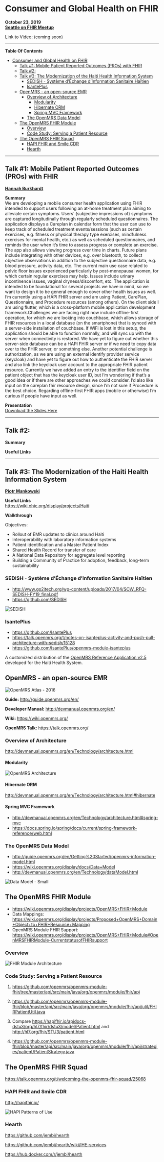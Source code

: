 # Consumer and Global Health on FHIR
**October 23, 2019**  
[**Seattle on FHIR Meetup**](https://www.meetup.com/Seattle-on-FHIR/events/265698879/)  

Link to Video: (coming soon)

---

**Table Of Contents**
- [Consumer and Global Health on FHIR](#consumer-and-global-health-on-fhir)
  - [Talk #1: Mobile Patient Reported Outcomes (PROs) with FHIR](#talk-1-mobile-patient-reported-outcomes-pros-with-fhir)
  - [Talk #2:](#talk-2)
  - [Talk #3: The Modernization of the Haiti Health Information System](#talk-3-the-modernization-of-the-haiti-health-information-system)
    - [SEDISH - Système d’Échange d’Information Sanitaire Haïtien](#sedish---syst%c3%a8me-d%c3%89change-dinformation-sanitaire-ha%c3%aftien)
    - [IsantePlus](#isanteplus)
  - [OpenMRS - an open-source EMR](#openmrs---an-open-source-emr)
    - [Overview of Architecture](#overview-of-architecture)
      - [Modularity](#modularity)
      - [Hibernate ORM](#hibernate-orm)
      - [Spring MVC Framework](#spring-mvc-framework)
    - [The OpenMRS Data Model](#the-openmrs-data-model)
  - [The OpenMRS FHIR Module](#the-openmrs-fhir-module)
    - [Overview](#overview)
    - [Code Study: Serving a Patient Resource](#code-study-serving-a-patient-resource)
  - [The OpenMRS FHIR Squad](#the-openmrs-fhir-squad)
    - [HAPI FHIR and Smile CDR](#hapi-fhir-and-smile-cdr)
    - [Hearth](#hearth)
---
## Talk #1: Mobile Patient Reported Outcomes (PROs) with FHIR
**[Hannah Burkhardt](https://github.com/hannahburkhardt)**

**Summary**  
We are developing a mobile consumer health application using FHIR intended to support users following an at-home treatment plan aiming to alleviate certain symptoms. Users’ (subjective impressions of) symptoms are captured longitudinally through regularly scheduled questionnaires. The application displays a Careplan in calendar form that the user can use to keep track of scheduled treatment events/sessions (such as certain exercises, e.g. fitness or physical therapy type exercises, mindfulness exercises for mental health, etc.) as well as scheduled questionnaires, and reminds the user when it’s time to assess progress or complete an exercise. The app also allows viewing progress over time in charts. Future plans include integrating with other devices, e.g. over bluetooth, to collect objective observations in addition to the subjective questionnaire data, e.g. blood pressure, activity data, etc. The current main use case related to pelvic floor issues experienced particularly by post-menopausal women, for which certain regular exercises may help. Issues include urinary incontinence issues, vaginal dryness/discomfort, etc. The application is intended to be foundational for several projects we have in mind, so we want to design it to be general enough to cover other health issues as well. I’m currently using a HAPI FHIR server and am using Patient, CarePlan, Questionnaire, and Procedure resources (among others). On the client side I am using flutter, which is a cross-platform mobile application development framework.Challenges we are facing right now include offline-first operation, for which we are looking into couchbase, which allows storage of FHIR resources in a local database (on the smartphone) that is synced with a server-side installation of couchbase. If WiFi is lost in this setup, the application should be able to function normally, and will sync up with the server when connectivity is restored. We have yet to figure out whether this server-side database can be a HAPI FHIR server or if we need to copy data over to the FHIR server, or something else. Another potential challenge is authorization, as we are using an external identify provider service (keycloak) and have yet to figure out how to authenticate the FHIR server and also link the keycloak user account to the appropriate FHIR patient resource. Currently we have added an entry to the identifier field on the patient object that has the keycloak user ID, but I’m wondering if that’s a good idea or if there are other approaches we could consider. I’d also like input on the careplan fhir resource design, since I’m not sure if Procedure is the best choice. Regarding offline-first FHIR apps (mobile or otherwise) I’m curious if people have input as well.

**Presentation**  
[Download the Slides Here](hannah_consumer_health.pptx)

---

## Talk #2: 

**Summary**

**Useful Links**

---

## Talk #3: The Modernization of the Haiti Health Information System
**[Piotr Mankowski](https://github.com/pmanko)**

**Useful Links**  
https://wiki.ohie.org/display/projects/Haiti

**Walkthrough**

Objectives:
- Rollout of EMR updates to clinics around Haiti
- Interoperability with laboratory information systems
- Patient identification and a Master Patient Index
- Shared Health Record for transfer of care
- A National Data Repository for aggregate level reporting
- Building a Community of Practice for adoption, feedback, long-term sustainability

### SEDISH - Système d’Échange d’Information Sanitaire Haïtien
- http://www.go2itech.org/wp-content/uploads/2017/04/SOW_RFQ-SEDISH-FY19_final.pdf
- https://github.com/SEDISH

![SEDISH](sedish.png)

### IsantePlus
- https://github.com/IsantePlus
- https://talk.openmrs.org/t/notes-on-isanteplus-activity-and-push-pull-architecture-with-sedish/15128
- https://github.com/IsantePlus/openmrs-module-isanteplus

A customized distribution of the [OpenMRS Reference Application v2.5](https://wiki.openmrs.org/display/docs/Reference+Application+2.5) developed for the Haiti Health System.


## OpenMRS - an open-source EMR
![OpenMRS Atlas - 2016](openmrs_atlas_2016.png)

**Guide:** http://guide.openmrs.org/en/

**Developer Manual:** http://devmanual.openmrs.org/en/

**Wiki:** https://wiki.openmrs.org/

**OpenMRS Talk:** https://talk.openmrs.org/

### Overview of Architecture
http://devmanual.openmrs.org/en/Technology/architecture.html 

#### Modularity
![OpenMRS Architecture](OpenMRS-architecture.png)

#### Hibernate ORM
http://devmanual.openmrs.org/en/Technology/architecture.html#hibernate

#### Spring MVC Framework
- http://devmanual.openmrs.org/en/Technology/architecture.html#spring-mvc
- https://docs.spring.io/spring/docs/current/spring-framework-reference/web.html

### The OpenMRS Data Model
- http://guide.openmrs.org/en/Getting%20Started/openmrs-information-model.html
- https://wiki.openmrs.org/display/docs/Data+Model
- http://devmanual.openmrs.org/en/Technology/dataModel.html

![Data Model - Small](openmrs_data_model_1.9.0_small.png)

## The OpenMRS FHIR Module
- https://wiki.openmrs.org/display/projects/OpenMRS+FHIR+Module
- Data Mappings: https://wiki.openmrs.org/display/projects/Proposed+OpenMRS+Domain+Object+to+FHIR+Resource+Mapping
- OpenMRS Module FHIR Support: https://wiki.openmrs.org/display/projects/OpenMRS+FHIR+Module#OpenMRSFHIRModule-CurrentstatusofFHIRsupport

### Overview
![FHIR Module Architecture](fhir-module-diagram-1.png)

### Code Study: Serving a Patient Resource

1. https://github.com/openmrs/openmrs-module-fhir/tree/master/api/src/main/java/org/openmrs/module/fhir/api

2. https://github.com/openmrs/openmrs-module-fhir/blob/master/api/src/main/java/org/openmrs/module/fhir/api/util/FHIRPatientUtil.java

3. Compare https://hapifhir.io/apidocs-dstu3/org/hl7/fhir/dstu3/model/Patient.html and http://hl7.org/fhir/STU3/patient.html

4. https://github.com/openmrs/openmrs-module-fhir/blob/master/api/src/main/java/org/openmrs/module/fhir/api/strategies/patient/PatientStrategy.java
   


## The OpenMRS FHIR Squad 
https://talk.openmrs.org/t/welcoming-the-openmrs-fhir-squad/25068

### HAPI FHIR and Smile CDR
http://hapifhir.io/

![HAPI Patterns of Use](hapi-patterns.png)

### Hearth
https://github.com/jembi/hearth

https://github.com/jembi/hearth/wiki/IHE-services

https://hub.docker.com/r/jembi/hearth

